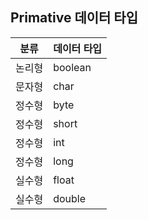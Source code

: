 ## Primative 데이터 타입

| 분류   | 데이터 타입 |
| ------ | ----------- |
| 논리형 | boolean     |
| 문자형 | char        |
| 정수형 | byte        |
| 정수형 | short       |
| 정수형 | int         |
| 정수형 | long        |
| 실수형 | float       |
| 실수형 | double      |

